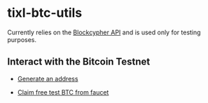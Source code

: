 # tixl-btc-utils

Currently relies on the [Blockcypher API](https://www.blockcypher.com/dev/bitcoin/) and is used only for testing purposes. 

## Interact with the Bitcoin Testnet

- [Generate an address](https://bitcoinpaperwallet.com/bitcoinpaperwallet/generate-wallet.html?design=alt-testnet)

- [Claim free test BTC from faucet](https://coinfaucet.eu/en/btc-testnet/)
